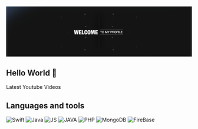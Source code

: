 [![Header](https://github.com/IosTanirbergen/iostanirbergen/blob/master/assets/welcome.gif)](http://project2863414.tilda.ws)

##  Hello World 👋


Latest Youtube Videos







## Languages and tools  
![Swift](https://img.shields.io/badge/-Swift-fd7835?style=for-the-badge&logo=Swift&logoColor=white)
![Java](https://img.shields.io/badge/-C++-Green?style=for-the-badge&logo=C++&logoColor=white)
![JS](https://img.shields.io/badge/-JavaScript-Gray?style=for-the-badge&logo=JavaScript&logoColor=white)
![JAVA](https://img.shields.io/badge/-JAVA-Red?style=for-the-badge&logo=JAva&logoColor=white)
![PHP](https://img.shields.io/badge/-PHP-yellow?style=for-the-badge&logo=PHP&logoColor=white)
![MongoDB](https://img.shields.io/badge/-MongoDB-Green?style=for-the-badge&logo=MongoDb&logoColor=white)
![FireBase](https://img.shields.io/badge/-FireBase-Perple?style=for-the-badge&logo=FireBase&logoColor=white)

